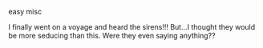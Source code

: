 easy misc

I finally went on a voyage and heard the sirens!!! But...I thought they would be more seducing than this. Were they even saying anything??
